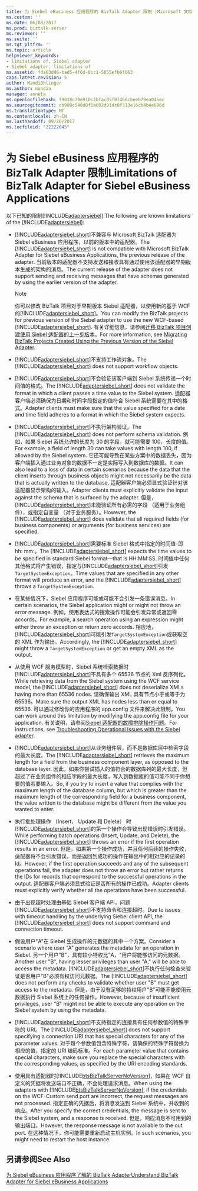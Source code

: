 ```yaml
---
title: 为 Siebel eBusiness 应用程序的 BizTalk Adapter 限制 |Microsoft 文档
ms.custom: ''
ms.date: 06/08/2017
ms.prod: biztalk-server
ms.reviewer: ''
ms.suite: ''
ms.tgt_pltfrm: ''
ms.topic: article
helpviewer_keywords:
- limitations of, Siebel adapter
- Siebel adapter, limitations of
ms.assetid: fda63dd6-bad5-4f6d-8cc1-5855efb6f063
caps.latest.revision: 5
author: MandiOhlinger
ms.author: mandia
manager: anneta
ms.openlocfilehash: f9018c79e910c2bfac05f07466cbeeb79ea045ec
ms.sourcegitcommit: cb908c540d8f1a692d01dc8f313e16cb4b4e696d
ms.translationtype: MT
ms.contentlocale: zh-CN
ms.lasthandoff: 09/20/2017
ms.locfileid: "22222645"
---
```

# <a name="limitations-of-biztalk-adapter-for-siebel-ebusiness-applications"></a><span data-ttu-id="1ce65-102">为 Siebel eBusiness 应用程序的 BizTalk Adapter 限制</span><span class="sxs-lookup"><span data-stu-id="1ce65-102">Limitations of BizTalk Adapter for Siebel eBusiness Applications</span></span>
<span data-ttu-id="1ce65-103">以下已知的限制[!INCLUDE[adaptersiebel](../../includes/adaptersiebel-md.md)]:</span><span class="sxs-lookup"><span data-stu-id="1ce65-103">The following are known limitations of the [!INCLUDE[adaptersiebel](../../includes/adaptersiebel-md.md)]:</span></span>  
  
-   <span data-ttu-id="1ce65-104">[!INCLUDE[adaptersiebel_short](../../includes/adaptersiebel-short-md.md)]不兼容与 Microsoft BizTalk 适配器为 Siebel eBusiness 应用程序，以前的版本中的适配器。</span><span class="sxs-lookup"><span data-stu-id="1ce65-104">The [!INCLUDE[adaptersiebel_short](../../includes/adaptersiebel-short-md.md)] is not compatible with Microsoft BizTalk Adapter for Siebel eBusiness Applications, the previous release of the adapter.</span></span> <span data-ttu-id="1ce65-105">当前版本的适配器不支持发送和接收具有通过使用该适配器的早期版本生成的架构的消息。</span><span class="sxs-lookup"><span data-stu-id="1ce65-105">The current release of the adapter does not support sending and receiving messages that have schemas generated by using the earlier version of the adapter.</span></span>  
  
    > [!NOTE]
    >  <span data-ttu-id="1ce65-106">你可以修改 BizTalk 项目对于早期版本 Siebel 适配器，以使用新的基于 WCF 的[!INCLUDE[adaptersiebel_short](../../includes/adaptersiebel-short-md.md)]。</span><span class="sxs-lookup"><span data-stu-id="1ce65-106">You can modify the BizTalk projects for previous version of the Siebel adapter to use the new WCF-based [!INCLUDE[adaptersiebel_short](../../includes/adaptersiebel-short-md.md)].</span></span> <span data-ttu-id="1ce65-107">有关详细信息，请参阅[迁移 BizTalk 项目创建使用 Siebel 适配器的上一步版本](http://msdn.microsoft.com/library/ae61d3df-c5ca-4891-86b1-9f0dd6d3a59e)。</span><span class="sxs-lookup"><span data-stu-id="1ce65-107">For more information, see [Migrating BizTalk Projects Created Using the Previous Version of the Siebel Adapter](http://msdn.microsoft.com/library/ae61d3df-c5ca-4891-86b1-9f0dd6d3a59e).</span></span>  
  
-   <span data-ttu-id="1ce65-108">[!INCLUDE[adaptersiebel_short](../../includes/adaptersiebel-short-md.md)]不支持工作流对象。</span><span class="sxs-lookup"><span data-stu-id="1ce65-108">The [!INCLUDE[adaptersiebel_short](../../includes/adaptersiebel-short-md.md)] does not support workflow objects.</span></span>  
  
-   <span data-ttu-id="1ce65-109">[!INCLUDE[adaptersiebel_short](../../includes/adaptersiebel-short-md.md)]不会验证该客户端到 Siebel 系统传递一个时间值的格式。</span><span class="sxs-lookup"><span data-stu-id="1ce65-109">The [!INCLUDE[adaptersiebel_short](../../includes/adaptersiebel-short-md.md)] does not validate the format in which a client passes a time value to the Siebel system.</span></span> <span data-ttu-id="1ce65-110">适配器客户端必须确保为日期和时间字段指定的值符合 Siebel 系统需要在其中的格式。</span><span class="sxs-lookup"><span data-stu-id="1ce65-110">Adapter clients must make sure that the value specified for a date and time field adheres to a format in which the Siebel system expects.</span></span>  
  
-   <span data-ttu-id="1ce65-111">[!INCLUDE[adaptersiebel_short](../../includes/adaptersiebel-short-md.md)]不执行架构验证。</span><span class="sxs-lookup"><span data-stu-id="1ce65-111">The [!INCLUDE[adaptersiebel_short](../../includes/adaptersiebel-short-md.md)] does not perform schema validation.</span></span> <span data-ttu-id="1ce65-112">例如，如果 Siebel 系统允许的长度为 30 的字段，就可能需要 100，长度的值。</span><span class="sxs-lookup"><span data-stu-id="1ce65-112">For example, a field of length 30 can take values with length 100, if allowed by the Siebel system.</span></span> <span data-ttu-id="1ce65-113">它还可能导致在某些方案中的数据丢失，因为客户端插入通过业务对象的数据不一定是实际写入到数据库的数据。</span><span class="sxs-lookup"><span data-stu-id="1ce65-113">It can also lead to a loss of data in certain scenarios because the data that the client inserts through business objects might not necessarily be the data that is actually written to the database.</span></span> <span data-ttu-id="1ce65-114">适配器客户端必须显式验证针对该适配器显示架构的输入。</span><span class="sxs-lookup"><span data-stu-id="1ce65-114">Adapter clients must explicitly validate the input against the schema that is surfaced by the adapter.</span></span> <span data-ttu-id="1ce65-115">但是，[!INCLUDE[adaptersiebel_short](../../includes/adaptersiebel-short-md.md)]未能验证所有必需的字段 （适用于业务组件），或指定自变量 （对于业务服务）。</span><span class="sxs-lookup"><span data-stu-id="1ce65-115">However, the [!INCLUDE[adaptersiebel_short](../../includes/adaptersiebel-short-md.md)] does validate that all required fields (for business components) or arguments (for business services) are specified.</span></span>  
  
-   <span data-ttu-id="1ce65-116">[!INCLUDE[adaptersiebel_short](../../includes/adaptersiebel-short-md.md)]需要标准 Siebel 格式中指定的时间值-即 hh: mm:。</span><span class="sxs-lookup"><span data-stu-id="1ce65-116">The [!INCLUDE[adaptersiebel_short](../../includes/adaptersiebel-short-md.md)] expects the time values to be specified in standard Siebel format—that is HH:MM:SS.</span></span> <span data-ttu-id="1ce65-117">时间值中任何其他格式将产生错误，指定与[!INCLUDE[adaptersiebel_short](../../includes/adaptersiebel-short-md.md)]引发`TargetSystemException`。</span><span class="sxs-lookup"><span data-stu-id="1ce65-117">Time values that are specified in any other format will produce an error, and the [!INCLUDE[adaptersiebel_short](../../includes/adaptersiebel-short-md.md)] throws a `TargetSystemException`.</span></span>  
  
-   <span data-ttu-id="1ce65-118">在某些情况下，Siebel 应用程序可能或可能不会引发一条错误消息。</span><span class="sxs-lookup"><span data-stu-id="1ce65-118">In certain scenarios, the Siebel application might or might not throw an error message.</span></span> <span data-ttu-id="1ce65-119">例如，使用表达式的搜索操作可能会引发异常或返回零 accords。</span><span class="sxs-lookup"><span data-stu-id="1ce65-119">For example, a search operation using an expression might either throw an exception or return zero accords.</span></span> <span data-ttu-id="1ce65-120">相应地，[!INCLUDE[adaptersiebel_short](../../includes/adaptersiebel-short-md.md)]可能引发`TargetSystemException`或获取空的 XML 作为输出。</span><span class="sxs-lookup"><span data-stu-id="1ce65-120">Accordingly, the [!INCLUDE[adaptersiebel_short](../../includes/adaptersiebel-short-md.md)] might throw a `TargetSystemException` or get an empty XML as the output.</span></span>  
  
-   <span data-ttu-id="1ce65-121">从使用 WCF 服务模型时，Siebel 系统检索数据时[!INCLUDE[adaptersiebel_short](../../includes/adaptersiebel-short-md.md)]不具有多个 65536 节点的 Xml 反序列化。</span><span class="sxs-lookup"><span data-stu-id="1ce65-121">While retrieving data from the Siebel system using the WCF service model, the [!INCLUDE[adaptersiebel_short](../../includes/adaptersiebel-short-md.md)] does not deserialize XMLs having more than 65536 nodes.</span></span> <span data-ttu-id="1ce65-122">请确保输出 XML 具有节点小于或等于为 65536。</span><span class="sxs-lookup"><span data-stu-id="1ce65-122">Make sure the output XML has nodes less than or equal to 65536.</span></span> <span data-ttu-id="1ce65-123">可以通过修改你的应用程序的 app.config 文件来解决此限制。</span><span class="sxs-lookup"><span data-stu-id="1ce65-123">You can work around this limitation by modifying the app.config file for your application.</span></span> <span data-ttu-id="1ce65-124">有关说明，请参阅[Siebel 适配器的故障排除操作问题](../../adapters-and-accelerators/adapter-siebel/troubleshoot-operational-issues-with-the-siebel-adapter.md)。</span><span class="sxs-lookup"><span data-stu-id="1ce65-124">For instructions, see [Troubleshooting Operational Issues with the Siebel adapter](../../adapters-and-accelerators/adapter-siebel/troubleshoot-operational-issues-with-the-siebel-adapter.md).</span></span>  
  
-   <span data-ttu-id="1ce65-125">[!INCLUDE[adaptersiebel_short](../../includes/adaptersiebel-short-md.md)]从业务组件层，而不是数据库层中检索字段的最大长度。</span><span class="sxs-lookup"><span data-stu-id="1ce65-125">The [!INCLUDE[adaptersiebel_short](../../includes/adaptersiebel-short-md.md)] retrieves the maximum length for a field from the business component layer, as opposed to the database layer.</span></span> <span data-ttu-id="1ce65-126">因此，如果你尝试插入的值符合的数据库列的最大长度，但超过了在业务组件的相应字段的最大长度，写入到数据库的值可能不同于你想要的值若要输入。</span><span class="sxs-lookup"><span data-stu-id="1ce65-126">So, if you try to insert a value that complies with the maximum length of the database column, but which is greater than the maximum length of the corresponding field for a business component, the value written to the database might be different from the value you wanted to enter.</span></span>  
  
-   <span data-ttu-id="1ce65-127">执行批处理操作 （Insert、 Update 和 Delete） 时[!INCLUDE[adaptersiebel_short](../../includes/adaptersiebel-short-md.md)]的第一个操作会导致出现错误时引发错误。</span><span class="sxs-lookup"><span data-stu-id="1ce65-127">While performing batch operations (Insert, Update, and Delete), the [!INCLUDE[adaptersiebel_short](../../includes/adaptersiebel-short-md.md)] throws an error if the first operation results in an error.</span></span> <span data-ttu-id="1ce65-128">但是，如果第一个操作成功，并且任何后续的操作失败，适配器将不会引发错误，而是返回到成功的操作在输出中的相对应的记录的 Id。</span><span class="sxs-lookup"><span data-stu-id="1ce65-128">However, if the first operation succeeds and any of the subsequent operations fail, the adapter does not throw an error but rather returns the IDs for records that correspond to the successful operations in the output.</span></span> <span data-ttu-id="1ce65-129">适配器客户端必须显式验证是否所有的操作已成功。</span><span class="sxs-lookup"><span data-stu-id="1ce65-129">Adapter clients must explicitly verify whether all the operations have been successful.</span></span>  
  
-   <span data-ttu-id="1ce65-130">由于出现超时处理由基础 Siebel 客户端 API，问题[!INCLUDE[adaptersiebel_short](../../includes/adaptersiebel-short-md.md)]不支持命令和连接超时。</span><span class="sxs-lookup"><span data-stu-id="1ce65-130">Due to issues with timeout handling by the underlying Siebel client API, the [!INCLUDE[adaptersiebel_short](../../includes/adaptersiebel-short-md.md)] does not support command and connection timeout.</span></span>  
  
-   <span data-ttu-id="1ce65-131">假设用户"A"在 Siebel 生成操作的元数据的其中一个方案。</span><span class="sxs-lookup"><span data-stu-id="1ce65-131">Consider a scenario where user "A" generates the metadata for an operation in Siebel.</span></span> <span data-ttu-id="1ce65-132">另一个用户"B"，具有较小特权比"A，"用户将能够访问的元数据。</span><span class="sxs-lookup"><span data-stu-id="1ce65-132">Another user "B", having lesser privileges than user "A," will be able to access the metadata.</span></span> <span data-ttu-id="1ce65-133">[!INCLUDE[adaptersiebel_short](../../includes/adaptersiebel-short-md.md)]不执行任何检查来验证是否用户"B"必须有权访问元数据。</span><span class="sxs-lookup"><span data-stu-id="1ce65-133">The [!INCLUDE[adaptersiebel_short](../../includes/adaptersiebel-short-md.md)] does not perform any checks to validate whether user "B" must get access to the metadata.</span></span> <span data-ttu-id="1ce65-134">但是，由于没有足够的特权用户"B"可能不能使用元数据执行 Siebel 系统上的任何操作。</span><span class="sxs-lookup"><span data-stu-id="1ce65-134">However, because of insufficient privileges, user "B" might not be able to execute any operation on the Siebel system by using the metadata.</span></span>  
  
-   <span data-ttu-id="1ce65-135">[!INCLUDE[adaptersiebel_short](../../includes/adaptersiebel-short-md.md)]不支持指定的连接具有任何参数值的特殊字符的 URI。</span><span class="sxs-lookup"><span data-stu-id="1ce65-135">The [!INCLUDE[adaptersiebel_short](../../includes/adaptersiebel-short-md.md)] does not support specifying a connection URI that has special characters for any of the parameter values.</span></span> <span data-ttu-id="1ce65-136">对于每个参数值包含特殊字符，请确保的特殊字符替换为相应的值，指定的 URI 编码标准。</span><span class="sxs-lookup"><span data-stu-id="1ce65-136">For each parameter value that contains special characters, make sure you replace the special characters with the corresponding values, as specified by the URI encoding standards.</span></span>  
  
-   <span data-ttu-id="1ce65-137">使用具有适配器时[!INCLUDE[btsBizTalkServerNoVersion](../../includes/btsbiztalkservernoversion-md.md)]，如果在 WCF 自定义的凭据将发送端口不正确，不会处理请求消息。</span><span class="sxs-lookup"><span data-stu-id="1ce65-137">When using the adapters with [!INCLUDE[btsBizTalkServerNoVersion](../../includes/btsbiztalkservernoversion-md.md)], if the credentials on the WCF-Custom send port are incorrect, the request messages are not processed.</span></span> <span data-ttu-id="1ce65-138">指定正确的凭据后，将消息发送到 Siebel 系统中，并收到的响应。</span><span class="sxs-lookup"><span data-stu-id="1ce65-138">After you specify the correct credentials, the message is sent to the Siebel system, and a response is received.</span></span> <span data-ttu-id="1ce65-139">但是，响应消息不可用到的输出端口。</span><span class="sxs-lookup"><span data-stu-id="1ce65-139">However, the response message is not available to the out port.</span></span> <span data-ttu-id="1ce65-140">在这种情况下，你可能需要重新启动主机实例。</span><span class="sxs-lookup"><span data-stu-id="1ce65-140">In such scenarios, you might need to restart the host instance.</span></span>  
  
## <a name="see-also"></a><span data-ttu-id="1ce65-141">另请参阅</span><span class="sxs-lookup"><span data-stu-id="1ce65-141">See Also</span></span>  
 [<span data-ttu-id="1ce65-142">为 Siebel eBusiness 应用程序了解的 BizTalk Adapter</span><span class="sxs-lookup"><span data-stu-id="1ce65-142">Understand BizTalk Adapter for Siebel eBusiness Applications</span></span>](../../adapters-and-accelerators/adapter-siebel/understand-biztalk-adapter-for-siebel-ebusiness-applications.md)